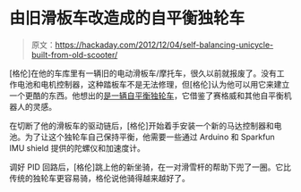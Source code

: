 # 由旧滑板车改造成的自平衡独轮车

> 原文：<https://hackaday.com/2012/12/04/self-balancing-unicycle-built-from-old-scooter/>

[格伦]在他的车库里有一辆旧的电动滑板车/摩托车，很久以前就报废了。没有工作电池和电机控制器，这种踏板车不是无法修理，但[格伦]认为他可以用它来建立一个更酷的东西。他想出的[是一辆自平衡独轮车](http://glennselectric.blogspot.com/)，它借鉴了赛格威和其他自平衡机器人的灵感。

在切断了他的滑板车的驱动链后，[格伦]开始着手安装一个新的马达控制器和电池。为了让这个独轮车自己保持平衡，他需要一些通过 Arduino 和 Sparkfun IMU shield 提供的陀螺仪和加速度计。

调好 PID 回路后，[格伦]跳上他的新坐骑，在一对滑雪杆的帮助下兜了一圈。它比传统的独轮车更容易骑，格伦说他骑得越来越好了。
